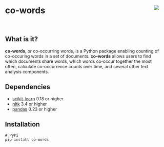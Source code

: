 co-words <img src="figures/200px-Rti-logo.png" align="right" />
========================================================

<br>

## What is it?
**co-words**, or co-occurring words, is a Python package enabling counting of co-occuring words in a set of documents. **co-words** allows users to find which documents share words, which words co-occur together the most often, calculate co-occurrence counts over time, and several other text analysis components. 

## Dependencies
* [scikit-learn](https://scikit-learn.org/stable/) 0.18 or higher
* [nltk](https://www.nltk.org/) 3.4 or higher
* [pandas](https://pandas.pydata.org/) 0.23 or higher 

## Installation 

```
# PyPi
pip install co-words 
```